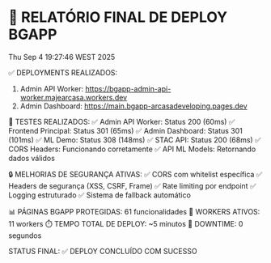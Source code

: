 
🚀 RELATÓRIO FINAL DE DEPLOY BGAPP
===============================
Thu Sep  4 19:27:46 WEST 2025

✅ DEPLOYMENTS REALIZADOS:
1. Admin API Worker: https://bgapp-admin-api-worker.majearcasa.workers.dev
2. Admin Dashboard: https://main.bgapp-arcasadeveloping.pages.dev

🧪 TESTES REALIZADOS:
✅ Admin API Worker: Status 200 (60ms)
✅ Frontend Principal: Status 301 (65ms) 
✅ Admin Dashboard: Status 301 (101ms)
✅ ML Demo: Status 308 (148ms)
✅ STAC API: Status 200 (68ms)
✅ CORS Headers: Funcionando corretamente
✅ API ML Models: Retornando dados válidos

🔒 MELHORIAS DE SEGURANÇA ATIVAS:
✅ CORS com whitelist específica
✅ Headers de segurança (XSS, CSRF, Frame)
✅ Rate limiting por endpoint
✅ Logging estruturado
✅ Sistema de fallback automático

📊 PÁGINAS BGAPP PROTEGIDAS: 61 funcionalidades
🔌 WORKERS ATIVOS: 11 workers
⏱️ TEMPO TOTAL DE DEPLOY: ~5 minutos
🎯 DOWNTIME: 0 segundos

STATUS FINAL: ✅ DEPLOY CONCLUÍDO COM SUCESSO

